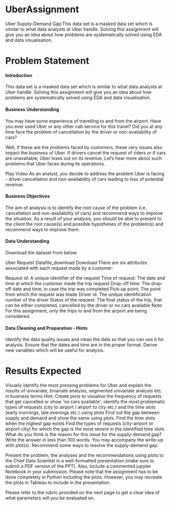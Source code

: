 # UberAssignment
Uber Supply-Demand Gap:This data set is a masked data set which is similar to what data analysts at Uber handle. Solving this assignment will give you an idea about how problems are systematically solved using EDA and data visualisation. 

# Problem Statement
#### Introduction
This data set is a masked data set which is similar to what data analysts at Uber handle. Solving this assignment will give you an idea about how problems are systematically solved using EDA and data visualisation. 

 

#### Business Understanding

You may have some experience of travelling to and from the airport. Have you ever used Uber or any other cab service for this travel? Did you at any time face the problem of cancellation by the driver or non-availability of cars?

 

Well, if these are the problems faced by customers, these very issues also impact the business of Uber. If drivers cancel the request of riders or if cars are unavailable, Uber loses out on its revenue. Let’s hear more about such problems that Uber faces during its operations.

 

Play Video
As an analyst, you decide to address the problem Uber is facing - driver cancellation and non-availability of cars leading to loss of potential revenue. 

 

#### Business Objectives

The aim of analysis is to identify the root cause of the problem (i.e. cancellation and non-availability of cars) and recommend ways to improve the situation. As a result of your analysis, you should be able to present to the client the root cause(s) and possible hypotheses of the problem(s) and recommend ways to improve them.  

 

#### Data Understanding
Download the dataset from below.

Uber Request Datafile_download	Download
There are six attributes associated with each request made by a customer:

Request id: A unique identifier of the request
Time of request: The date and time at which the customer made the trip request
Drop-off time: The drop-off date and time, in case the trip was completed 
Pick-up point: The point from which the request was made
Driver id: The unique identification number of the driver
Status of the request: The final status of the trip, that can be either completed, cancelled by the driver or no cars available
Note: For this assignment, only the trips to and from the airport are being considered.

 

#### Data Cleaning and Preparation - Hints

Identify the data quality issues and clean the data so that you can use it for analysis.
Ensure that the dates and time are in the proper format. Derive new variables which will be useful for analysis.
 

# Results Expected
Visually identify the most pressing problems for Uber and explain the results of univariate, bivariate analysis, segmented univariate analysis etc. in business terms
Hint: Create plots to visualise the frequency of requests that get cancelled or show 'no cars available'; identify the most problematic types of requests (city to airport / airport to city etc.) and the time slots (early mornings, late evenings etc.) using plots
Find out the gap between supply and demand and show the same using plots.
Find the time slots when the highest gap exists
Find the types of requests (city-airport or airport-city) for which the gap is the most severe in the identified time slots
What do you think is the reason for this issue for the supply-demand gap? Write the answer in less than 100 words. You may accompany the write-up with plot(s).
 Recommend some ways to resolve the supply-demand gap.
 

Present the problem, the analyses and the recommendations using plots to the Chief Data Scientist in a well-formatted presentation (make sure to submit a PDF version of the PPT). Also, include a commented jupyter Notebook in your submission. Please note that the assignment has to be done completely in Python including the plots. However, you may recreate the plots in Tableau to include in the presentation.

 

Please refer to the rubric provided on the next page to get a clear idea of what parameters will you be evaluated on.
